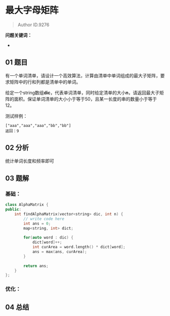 # 最大字母矩阵
> Author ID.9276 

**问题关键词：**

- 

## 01 题目

有一个单词清单，请设计一个高效算法，计算由清单中单词组成的最大子矩阵，要求矩阵中的行和列都是清单中的单词。

给定一个string数组**dic**，代表单词清单，同时给定清单的大小**n**，请返回最大子矩阵的面积。保证单词清单的大小小于等于50，且某一长度的串的数量小于等于12。

测试样例：

```
["aaa","aaa","aaa","bb","bb"]
返回：9
```

## 02 分析

统计单词长度和频率即可

## 03 题解

### 基础：

```c++
class AlphaMatrix {
public:
    int findAlphaMatrix(vector<string> dic, int n) {
        // write code here
        int ans = 0;
        map<string, int> dict;
        
        for(auto word : dic) {
            dict[word]++;
            int curArea = word.length() * dict[word];
            ans = max(ans, curArea);
        }
        
        return ans;
    }
};
```



### 优化：



## 04 总结

